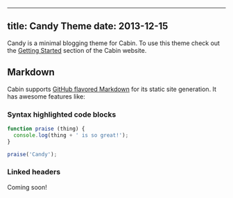 ----
title: Candy Theme
date:   2013-12-15
----

Candy is a minimal blogging theme for Cabin. To use this theme check out the [Getting Started](http://colinwren.github.io/Cabin/) section of the Cabin website.

## Markdown
Cabin supports [GitHub flavored Markdown](https://help.github.com/articles/github-flavored-markdown) for its static site generation. It has awesome features like:

### Syntax highlighted code blocks
```javascript
function praise (thing) {
  console.log(thing + ' is so great!');
}

praise('Candy');
```
### Linked headers
Coming soon!
